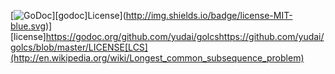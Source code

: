 [![GoDoc](https://godoc.org/github.com/yudai/golcs?status.svg)][godoc]License](http://img.shields.io/badge/license-MIT-blue.svg)][license]https://godoc.org/github.com/yudai/golcshttps://github.com/yudai/golcs/blob/master/LICENSE[LCS](http://en.wikipedia.org/wiki/Longest_common_subsequence_problem)